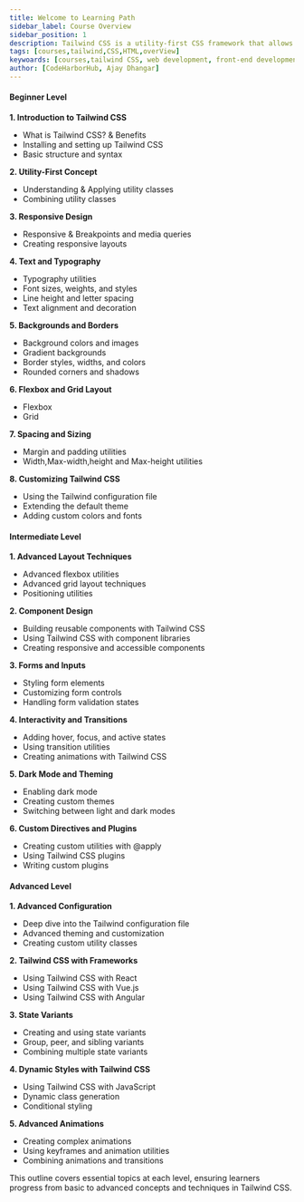 ```yaml
---
title: Welcome to Learning Path
sidebar_label: Course Overview
sidebar_position: 1
description: Tailwind CSS is a utility-first CSS framework that allows you to rapidly build custom user interfaces. 
tags: [courses,tailwind,CSS,HTML,overView] 
keywoards: [courses,tailwind CSS, web development, front-end development]
author: [CodeHarborHub, Ajay Dhangar]
---
```

 

#### Beginner Level

**1. Introduction to Tailwind CSS**
   - What is Tailwind CSS? & Benefits
   - Installing and setting up Tailwind CSS
   - Basic structure and syntax

**2. Utility-First Concept**
   - Understanding & Applying utility classes
   - Combining utility classes

**3. Responsive Design**
   - Responsive & Breakpoints and media queries
   - Creating responsive layouts

**4. Text and Typography**
   - Typography utilities
   - Font sizes, weights, and styles
   - Line height and letter spacing
   - Text alignment and decoration

**5. Backgrounds and Borders**
   - Background colors and images
   - Gradient backgrounds
   - Border styles, widths, and colors
   - Rounded corners and shadows

**6. Flexbox and Grid Layout**
   - Flexbox 
   - Grid 

**7. Spacing and Sizing**
   - Margin and padding utilities
   - Width,Max-width,height and Max-height utilities 

**8. Customizing Tailwind CSS**
   - Using the Tailwind configuration file
   - Extending the default theme
   - Adding custom colors and fonts

#### Intermediate Level

**1. Advanced Layout Techniques**
   - Advanced flexbox utilities
   - Advanced grid layout techniques
   - Positioning utilities

**2. Component Design**
   - Building reusable components with Tailwind CSS
   - Using Tailwind CSS with component libraries
   - Creating responsive and accessible components

**3. Forms and Inputs**
   - Styling form elements
   - Customizing form controls
   - Handling form validation states

**4. Interactivity and Transitions**
   - Adding hover, focus, and active states
   - Using transition utilities
   - Creating animations with Tailwind CSS

**5. Dark Mode and Theming**
   - Enabling dark mode
   - Creating custom themes
   - Switching between light and dark modes

**6. Custom Directives and Plugins**
   - Creating custom utilities with @apply
   - Using Tailwind CSS plugins
   - Writing custom plugins

#### Advanced Level

**1. Advanced Configuration**
   - Deep dive into the Tailwind configuration file
   - Advanced theming and customization
   - Creating custom utility classes

**2. Tailwind CSS with Frameworks**
   - Using Tailwind CSS with React
   - Using Tailwind CSS with Vue.js
   - Using Tailwind CSS with Angular

**3. State Variants**
   - Creating and using state variants
   - Group, peer, and sibling variants
   - Combining multiple state variants

**4. Dynamic Styles with Tailwind CSS**
   - Using Tailwind CSS with JavaScript
   - Dynamic class generation
   - Conditional styling 
   
**5. Advanced Animations**
   - Creating complex animations
   - Using keyframes and animation utilities
   - Combining animations and transitions 

This outline covers essential topics at each level, ensuring learners progress from basic to advanced concepts and techniques in Tailwind CSS.